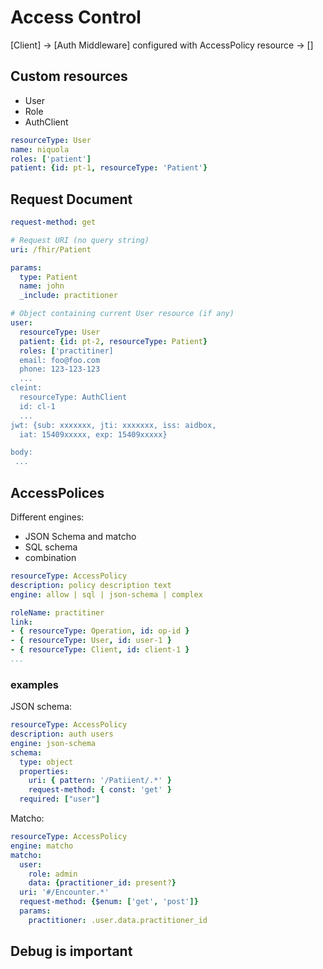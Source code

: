 # Access Control

[Client] 
  -> [Auth Middleware] configured with AccessPolicy resource
    -> []

## Custom resources

* User
* Role
* AuthClient

```yaml
resourceType: User
name: niquola
roles: ['patient']
patient: {id: pt-1, resourceType: 'Patient'}

```

## Request Document

```yaml
request-method: get

# Request URI (no query string)
uri: /fhir/Patient

params: 
  type: Patient
  name: john
  _include: practitioner

# Object containing current User resource (if any)
user:
  resourceType: User
  patient: {id: pt-2, resourceType: Patient}
  roles: ['practitiner]
  email: foo@foo.com
  phone: 123-123-123
  ...
cleint:
  resourceType: AuthClient
  id: cl-1
  ...
jwt: {sub: xxxxxxx, jti: xxxxxxx, iss: aidbox,
  iat: 15409xxxxx, exp: 15409xxxxx}

body:
 ...

```


## AccessPolices

Different engines:

* JSON Schema and matcho
* SQL schema
* combination


```yaml
resourceType: AccessPolicy
description: policy description text
engine: allow | sql | json-schema | complex

roleName: practitiner
link:
- { resourceType: Operation, id: op-id }
- { resourceType: User, id: user-1 }
- { resourceType: Client, id: client-1 }
...
```

### examples

JSON schema:
```yaml
resourceType: AccessPolicy
description: auth users
engine: json-schema
schema:
  type: object
  properties:
    uri: { pattern: '/Patiient/.*' } 
    request-method: { const: 'get' }
  required: ["user"]

```

Matcho:
```yaml
resourceType: AccessPolicy
engine: matcho
matcho:
  user: 
    role: admin
    data: {practitioner_id: present?}
  uri: '#/Encounter.*'
  request-method: {$enum: ['get', 'post']}
  params:
    practitioner: .user.data.practitioner_id
```

## Debug is important
